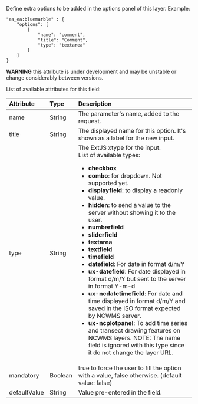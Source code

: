 Define extra options to be added in the options panel of this layer.
Example:

```
"ea_ea:bluemarble" : {
	"options": [
		{
			"name": "comment",
			"title": "Comment",
			"type": "textarea"
		}
	]
}
```

**WARNING** this attribute is under development and may be unstable or change considerably between versions.

List of available attributes for this field:

| **Attribute** | **Type** | **Description** |
|:--------------|:---------|:----------------|
| name          | String   | The parameter's name, added to the request. |
| title         | String   | The displayed name for this option. It's shown as a label for the new input. |
| type          | String   | The ExtJS xtype for the input.<br />List of available types:<ul><li><b>checkbox</b></li><li><b>combo</b>: for dropdown. Not supported yet.</li><li><b>displayfield</b>: to display a readonly value.</li><li><b>hidden</b>: to send a value to the server without showing it to the user.</li><li><b>numberfield</b></li><li><b>sliderfield</b></li><li><b>textarea</b></li><li><b>textfield</b></li><li><b>timefield</b></li><li><b>datefield</b>: For date in format d/m/Y</li><li><b>ux-datefield</b>: For date displayed in format d/m/Y but sent to the server in format Y-m-d</li><li><b>ux-ncdatetimefield</b>: For date and time displayed in format d/m/Y and saved in the ISO format expected by NCWMS server.</li><li><b>ux-ncplotpanel</b>: To add time series and transect drawing features on NCWMS layers. NOTE: The name field is ignored with this type since it do not change the layer URL.</li></ul> |
| mandatory     | Boolean  | true to force the user to fill the option with a value, false otherwise. (default value: false) |
| defaultValue  | String   | Value pre-entered in the field. |